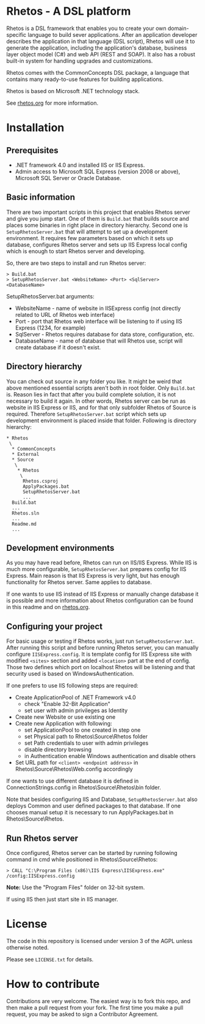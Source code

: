 Rhetos - A DSL platform
============

Rhetos is a DSL framework that enables you to create your own domain-specific language to build sever applications.
After an application developer describes the application in that language (DSL script), Rhetos will
use it to generate the application, including the application's database,
business layer object model (C#) and web API (REST and SOAP).
It also has a robust built-in system for handling upgrades and customizations.

Rhetos comes with the CommonConcepts DSL package, a language that contains
many ready-to-use features for building applications.

Rhetos is based on Microsoft .NET technology stack.

See [rhetos.org](http://www.rhetos.org/) for more information.

Installation
============

Prerequisites
-----------------

* .NET framework 4.0 and installed IIS or IIS Express.
* Admin access to Microsoft SQL Express (version 2008 or above), Microsoft SQL Server or Oracle Database.

Basic information
-----------------

There are two important scripts in this project that enables Rhetos server and
give you jump start. One of them is `Build.bat` that builds source and places
some binaries in right place in directory hierarchy. Second one is 
`SetupRhetosServer.bat` that will attempt to set up a development environment.
It requires few parameters based on which it sets up database, configures 
Rhetos server and sets up IIS Express local config which is enough to start Rhetos
server and developing.

So, there are two steps to install and run Rhetos server:

    > Build.bat
    > SetupRhetosServer.bat <WebsiteName> <Port> <SqlServer> <DatabaseName>

SetupRhetosServer.bat arguments:

* WebsiteName - name of website in IISExpress config
    (not directly related to URL of Rhetos web interface)
* Port - port that Rhetos web interface will be listening to if using IIS Express
    (1234, for example)
* SqlServer - Rhetos requires database for data store, configuration, etc.
* DatabaseName - name of database that will Rhetos use, script will create
              database if it doesn't exist.               

Directory hierarchy
-------------------

You can check out source in any folder you like. It might be weird that above 
mentioned essential scripts aren't both in root folder. Only `Build.bat` is.
Reason lies in fact that after you build complete solution, it is not 
necessary to build it again. In other words, Rhetos server can be run as
website in IIS Express or IIS, and for that only subfolder Rhetos of Source is
required. Therefore `SetupRhetosServer.bat` script which sets up development 
environment is placed inside that folder. Following is directory hierarchy:

    * Rhetos
     \
      * CommonConcepts
      * External
      * Source
       \
        * Rhetos
         \
          Rhetos.csproj
          ApplyPackages.bat
          SetupRhetosServer.bat
          ...
      Build.bat
      ...
      Rhetos.sln
      ...
      Readme.md
      ...

Development environments
--------------------
As you may have read before, Rhetos can run on IIS/IIS Express. While IIS is 
much more configurable, `SetupRhetosServer.bat` prepares config for IIS Express.
Main reason is that IIS Express is very light, but has enough functionality for
Rhetos server. Same applies to database.

If one wants to use IIS instead of IIS Express or manually change database it is
possible and more information about Rhetos configuration can be found in this
readme and on [rhetos.org](http://www.rhetos.org/).

Configuring your project
------------------------
For basic usage or testing if Rhetos works, just run `SetupRhetosServer.bat`.
After running this script and before running Rhetos server, you can manually
configure `IISExpress.config`. It is template config for IIS Express site
with modified `<sites>` section and added `<location>` part at the end of config.
Those two defines which port on localhost Rhetos will be listening and that
security used is based on WindowsAuthentication.

If one prefers to use IIS following steps are required:

* Create ApplicationPool of .NET Framework v4.0
    * check "Enable 32-Bit Application"
    * set user with admin privileges as Identity
* Create new Website or use existing one
* Create new Application with following:
    * set ApplicationPool to one created in step one
    * set Physical path to Rhetos\Source\Rhetos folder
    * set Path credentials to user with admin privileges
    * disable directory browsing
    * in Authentication enable Windows authentication and disable others
* Set URL path for `<client> <endpoint address>` in 
    Rhetos\Source\Rhetos\Web.config accordingly

If one wants to use different database it is defined in ConnectionStrings.config
   in Rhetos\Source\Rhetos\bin folder.
   
Note that besides configuring IIS and Database, `SetupRhetosServer.bat` also
deploys Common and user defined packages to that database. If one chooses
manual setup it is necessary to run ApplyPackages.bat in Rhetos\Source\Rhetos.

Run Rhetos server
----------------
Once configured, Rhetos server can be started by running following command
in cmd while positioned in Rhetos\Source\Rhetos:

    > CALL "C:\Program Files (x86)\IIS Express\IISExpress.exe" /config:IISExpress.config

**Note:** Use the "Program Files" folder on 32-bit system.

If using IIS then just start site in IIS manager. 

License
============

The code in this repository is licensed under version 3 of the AGPL unless
otherwise noted.

Please see `LICENSE.txt` for details.

How to contribute
============

Contributions are very welcome. The easiest way is to fork this repo, and then
make a pull request from your fork. The first time you make a pull request, you
may be asked to sign a Contributor Agreement.
